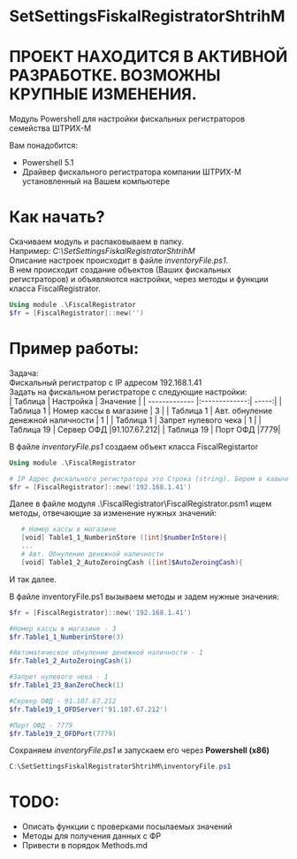 # SetSettingsFiskalRegistratorShtrihM

# ПРОЕКТ НАХОДИТСЯ В АКТИВНОЙ РАЗРАБОТКЕ. ВОЗМОЖНЫ КРУПНЫЕ ИЗМЕНЕНИЯ.

Модуль Powershell для настройки фискальных регистраторов семейства ШТРИХ-М

Вам понадобится:

  - Powershell 5.1
  - Драйвер фискального регистратора компании ШТРИХ-М установленный на Вашем компьютере

# Как начать?

Скачиваем модуль и распаковываем в папку.  
Например: *C:\SetSettingsFiskalRegistratorShtrihM*  
Описание настроек происходит в файле *inventoryFile.ps1*.  
В нем происходит создание объектов (Ваших фискальных регистраторов) и объявляются настройки, через методы и функции класса FiscalRegistrator.

```powershell
Using module .\FiscalRegistrator
$fr = [FiscalRegistrator]::new('')
```
 # Пример работы:
 Задача:  
 Фискальный регистратор с IP адресом 192.168.1.41  
 Задать на фискальном регистраторе с следующие настройки:  
| Таблица       | Настройка                       | Значение  |
| ------------- |:-------------:|                       -----:|
| Таблица 1  | Номер кассы в магазине             | 3 |
| Таблица 1  | Авт. обнуление денежной наличности | 1 |
| Таблица 1  | Запрет нулевого чека               | 1 |
| Таблица 19 | Сервер ОФД                         |91.107.67.212|
| Таблица 19 | Порт ОФД                           |7779|

 В файле *inventoryFile.ps1* создаем объект класса FiscalRegistartor
 
 ```powershell
Using module .\FiscalRegistrator

# IP Адрес фискального регистратора это Строка (string). Берем в кавычки.
$fr = [FiscalRegistrator]::new('192.168.1.41') 
```

Далее в файле модуля .\FiscalRegistrator\FiscalRegistrator.psm1 ищем методы, отвечающие за изменение нужных значений:

 ```powershell
    # Номер кассы в магазине
    [void] Table1_1_NumberinStore ([int]$numberInStore){
    ...
    # Авт. Обнуление денежной наличности
    [void] Table1_2_AutoZeroingCash ([int]$AutoZeroingCash){
```
И так далее.

В файле inventoryFile.ps1 вызываем методы и задем нужные значения:

 ```powershell
$fr = [FiscalRegistrator]::new('192.168.1.41') 

#Номер кассы в магазине - 3
$fr.Table1_1_NumberinStore(3)

#Автоматическое обнуление денежной наличности - 1
$fr.Table1_2_AutoZeroingCash(1)

#Запрет нулевого чека - 1
$fr.Table1_23_BanZeroCheck(1)

#Сервер ОФД - 91.107.67.212
$fr.Table19_1_OFDServer('91.107.67.212')

#Порт ОФД - 7779
$fr.Table19_2_OFDPort(7779)
```

Сохраняем *inventoryFile.ps1* и запускаем его через **Powershell (x86)**

 ```powershell
 C:\SetSettingsFiskalRegistratorShtrihM\inventoryFile.ps1
 ```
 # TODO:  
- Описать функции с проверками посылаемых значений  
- Методы для получения данных с ФР  
- Привести в порядок Methods.md  
